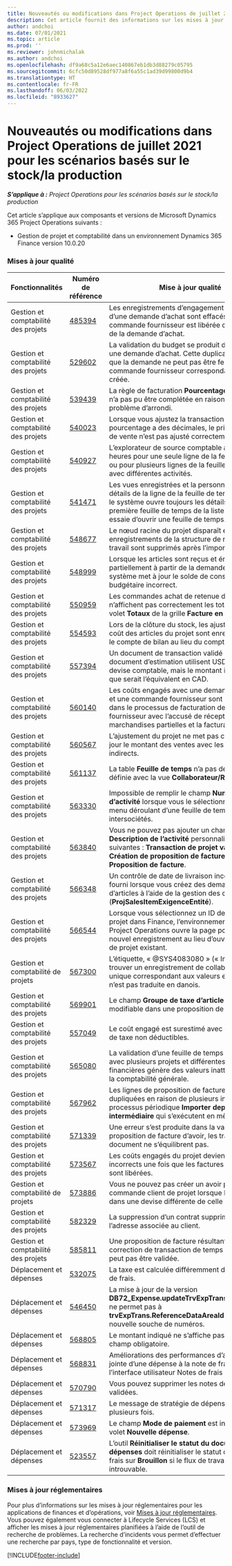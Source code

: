 ```yaml
---
title: Nouveautés ou modifications dans Project Operations de juillet 2021 pour les scénarios basés sur le stock/la production
description: Cet article fournit des informations sur les mises à jour de qualité disponibles dans la version de juillet 2021 de Project Operations pour les scénarios basés sur la production/produits stockés.
author: andchoi
ms.date: 07/01/2021
ms.topic: article
ms.prod: ''
ms.reviewer: johnmichalak
ms.author: andchoi
ms.openlocfilehash: df9a68c5a12e6aec140867eb1db3d88279c05795
ms.sourcegitcommit: 6cfc50d89528df977a8f6a55c1ad39d99800d9b4
ms.translationtype: HT
ms.contentlocale: fr-FR
ms.lasthandoff: 06/03/2022
ms.locfileid: "8933627"
---
```

# <a name="whats-new-or-changed-in-project-operations-july-2021-for-stockedproduction-based-scenarios"></a>Nouveautés ou modifications dans Project Operations de juillet 2021 pour les scénarios basés sur le stock/la production

_**S’applique à :** Project Operations pour les scénarios basés sur le stock/la production_

Cet article s’applique aux composants et versions de Microsoft Dynamics 365 Project Operations suivants :

- Gestion de projet et comptabilité dans un environnement Dynamics 365 Finance version 10.0.20
 
### <a name="quality-updates"></a>Mises à jour qualité
                                                                                                                                                                                  
| Fonctionnalités                      | Numéro de référence| Mise à jour qualité                                                                                                                                                                          |
|-----------------------------------|--------|---------------------------------------------------------------------------------------------------------------------------------------------------------------------------------|
| Gestion et comptabilité des projets | [485394](https://fix.lcs.dynamics.com/Issue/Details/?bugId=485394) | Les enregistrements d’engagement de coûts d’une demande d’achat sont effacés dès que la commande fournisseur est libérée de l’émission de la demande d’achat.                                                                           |
| Gestion et comptabilité des projets | [529602](https://fix.lcs.dynamics.com/Issue/Details/?bugId=529602) | La validation du budget se produit deux fois dans une demande d’achat. Cette duplication signifie que la demande ne peut pas être fermée et que la commande fournisseur correspondante n’est pas créée.                                                                                                                        |
| Gestion et comptabilité des projets | [539439](https://fix.lcs.dynamics.com/Issue/Details/?bugId=539439) | La règle de facturation **Pourcentage à facturer** n’a pas pu être complétée en raison d’un problème d’arrondi.                                                                              |
| Gestion et comptabilité des projets | [540023](https://fix.lcs.dynamics.com/Issue/Details/?bugId=540023) | Lorsque vous ajustez la transaction et que le pourcentage a des décimales, le prix de revient et de vente n’est pas ajusté correctement.                                      |
| Gestion et comptabilité des projets | [540927](https://fix.lcs.dynamics.com/Issue/Details/?bugId=540927) | L’explorateur de source comptable affiche les heures pour une seule ligne de la feuille de temps ou pour plusieurs lignes de la feuille de temps avec différentes activités.                                      |
| Gestion et comptabilité des projets | [541471](https://fix.lcs.dynamics.com/Issue/Details/?bugId=541471) | Les vues enregistrées et la personnalisation des détails de la ligne de la feuille de temps font que le système ouvre toujours les détails de la première feuille de temps de la liste lorsqu’il essaie d’ouvrir une feuille de temps.  |
| Gestion et comptabilité des projets | [548677](https://fix.lcs.dynamics.com/Issue/Details/?bugId=548677) | Le nœud racine du projet disparaît et les enregistrements de la structure de répartition du travail sont supprimés après l’importation.                                                                                             |
| Gestion et comptabilité des projets | [548999](https://fix.lcs.dynamics.com/Issue/Details/?bugId=548999) | Lorsque les articles sont reçus et émis partiellement à partir de la demande d’articles, le système met à jour le solde de consommation budgétaire incorrect. |
| Gestion et comptabilité des projets | [550959](https://fix.lcs.dynamics.com/Issue/Details/?bugId=550959) | Les commandes achat de retenue du projet n’affichent pas correctement les totaux dans le volet **Totaux** de la grille **Facture en attente**.                                                                  |
| Gestion et comptabilité des projets | [554593](https://fix.lcs.dynamics.com/Issue/Details/?bugId=554593) | Lors de la clôture du stock, les ajustements du coût des articles du projet sont enregistrés dans le compte de bilan au lieu du compte de résultat.                                                            |
| Gestion et comptabilité des projets | [557394](https://fix.lcs.dynamics.com/Issue/Details/?bugId=557394) | Un document de transaction validé et un document d’estimation utilisent USD comme devise comptable, mais le montant indique ce que serait l’équivalent en CAD.              |
| Gestion et comptabilité des projets | [560140](https://fix.lcs.dynamics.com/Issue/Details/?bugId=560140) | Les coûts engagés avec une demande d’articles et une commande fournisseur sont incorrects dans le processus de facturation de la commande fournisseur avec l’accusé de réception de marchandises partielles et la facturation partielle.       |
| Gestion et comptabilité des projets | [560567](https://fix.lcs.dynamics.com/Issue/Details/?bugId=560567) | L’ajustement du projet ne met pas correctement à jour le montant des ventes avec les coûts indirects.                                                                                    |
| Gestion et comptabilité des projets | [561137](https://fix.lcs.dynamics.com/Issue/Details/?bugId=561137) | La table **Feuille de temps** n’a pas de relation définie avec la vue **Collaborateur/Ressource**.                                                                                   |
| Gestion et comptabilité des projets | [563330](https://fix.lcs.dynamics.com/Issue/Details/?bugId=563330) | Impossible de remplir le champ **Numéro d’activité** lorsque vous le sélectionnez dans le menu déroulant d’une feuille de temps intersociétés.                                                                 |
| Gestion et comptabilité des projets | [563840](https://fix.lcs.dynamics.com/Issue/Details/?bugId=563840) | Vous ne pouvez pas ajouter un champ **Finalité** ou **Description de l’activité** personnalisé aux pages suivantes : **Transaction de projet validée**, **Création de proposition de facture** ou **Proposition de facture**.  |
| Gestion et comptabilité des projets | [566348](https://fix.lcs.dynamics.com/Issue/Details/?bugId=566348) | Un contrôle de date de livraison incorrect est fourni lorsque vous créez des demandes d’articles à l’aide de la gestion des données (**ProjSalesItemExigenceEntité**).                                              |
| Gestion et comptabilité des projets | [566544](https://fix.lcs.dynamics.com/Issue/Details/?bugId=566544) | Lorsque vous sélectionnez un ID de contrat de projet dans Finance, l’environnement intégré Project Operations ouvre la page pour créer un nouvel enregistrement au lieu d’ouvrir le contrat de projet existant.                                                                                                                 |
| Gestion et comptabilité de projets | [567300](https://fix.lcs.dynamics.com/Issue/Details/?bugId=567300) |  L’étiquette, « @SYS4083080 » (« Impossible de trouver un enregistrement de collaborateur unique correspondant aux valeurs entrées ») n’est pas traduite en danois.                                |
| Gestion et comptabilité des projets | [569901](https://fix.lcs.dynamics.com/Issue/Details/?bugId=569901) | Le champ **Groupe de taxe d’article** n’est pas modifiable dans une proposition de facture.                                                                               |
| Gestion et comptabilité des projets | [557049](https://fix.lcs.dynamics.com/Issue/Details/?bugId=557049) | Le coût engagé est surestimé avec des montants de taxe non déductibles.                                                                                                    |
| Gestion et comptabilité des projets | [565080](https://fix.lcs.dynamics.com/Issue/Details/?bugId=565080) | La validation d’une feuille de temps intersociétés avec plusieurs projets et différentes dimensions financières génère des valeurs inattendues dans la comptabilité générale.                             |
| Gestion et comptabilité des projets | [567962](https://fix.lcs.dynamics.com/Issue/Details/?bugId=567962) | Les lignes de proposition de facture sont dupliquées en raison de plusieurs instances du processus périodique **Importer depuis la table intermédiaire** qui s’exécutent en même temps.                                      |
| Gestion et comptabilité des projets | [571339](https://fix.lcs.dynamics.com/Issue/Details/?bugId=571339) | Une erreur s’est produite dans la validation de la proposition de facture d’avoir, les transactions du document ne s’équilibrent pas.    |
| Gestion et comptabilité des projets | [573567](https://fix.lcs.dynamics.com/Issue/Details/?bugId=573567) | Les coûts engagés du projet deviennent incorrects une fois que les factures en attente sont libérées.                                                                             |
| Gestion et comptabilité de projets | [573886](https://fix.lcs.dynamics.com/Issue/Details/?bugId=573886) | Vous ne pouvez pas créer un avoir pour une commande client de projet lorsque la taxe est dans une devise différente de celle de la société.                                      |
| Gestion et comptabilité des projets | [582329](https://fix.lcs.dynamics.com/Issue/Details/?bugId=582329) | La suppression d’un contrat supprime également l’adresse associée au client.                                                                                     |
| Gestion et comptabilité des projets | [585811](https://fix.lcs.dynamics.com/Issue/Details/?bugId=585811) | Une proposition de facture résultant d’une correction de transaction de temps négative ne peut pas être validée.                                                                    |
| Déplacement et dépenses                  | [532075](https://fix.lcs.dynamics.com/Issue/Details/?bugId=532075) | La taxe est calculée différemment dans les notes de frais.                                                                                                                  |
| Déplacement et dépenses                  | [546450](https://fix.lcs.dynamics.com/Issue/Details/?bugId=546450) | La mise à jour de la version **DB72_Expense.updateTrvExpTransProjTransId()** ne permet pas à **trvExpTrans.ReferenceDataAreaId** de créer la nouvelle souche de numéros.                    |
| Déplacement et dépenses                  | [568805](https://fix.lcs.dynamics.com/Issue/Details/?bugId=568805) | Le montant indiqué ne s’affiche pas avec le champ obligatoire.                                                                                                             |
| Déplacement et dépenses                  | [568831](https://fix.lcs.dynamics.com/Issue/Details/?bugId=568831) | Améliorations des performances d’ajout en pièce jointe d’une dépense à la note de frais à l’aide de l’interface utilisateur Notes de frais réinventées.                                                            |
| Déplacement et dépenses                  | [570790](https://fix.lcs.dynamics.com/Issue/Details/?bugId=570790) | Vous pouvez supprimer les notes de frais validées.                                                                                           |
| Déplacement et dépenses                  | [571317](https://fix.lcs.dynamics.com/Issue/Details/?bugId=571317) | Le message de stratégie de dépenses s’affiche plusieurs fois.                                                                                                       |
| Déplacement et dépenses                  | [573969](https://fix.lcs.dynamics.com/Issue/Details/?bugId=573969) | Le champ **Mode de paiement** est inclus dans le volet **Nouvelle dépense**.                                                                                                      |
| Déplacement et dépenses                  | [523557](https://fix.lcs.dynamics.com/Issue/Details/?bugId=523557) | L’outil **Réinitialiser le statut du document de dépenses** doit réinitialiser le statut de la note de frais sur **Brouillon** si le flux de travail est introuvable. 

### <a name="regulatory-updates"></a>Mises à jour réglementaires
Pour plus d’informations sur les mises à jour réglementaires pour les applications de finances et d’opérations, voir [Mises à jour réglementaires](/dynamics365/finance/localizations/regulatory-updates). Vous pouvez également vous connecter à Lifecycle Services (LCS) et afficher les mises à jour réglementaires planifiées à l’aide de l’outil de recherche de problèmes. La recherche d’incidents vous permet d’effectuer une recherche par pays, type de fonctionnalité et version.


[!INCLUDE[footer-include](../../includes/footer-banner.md)]
